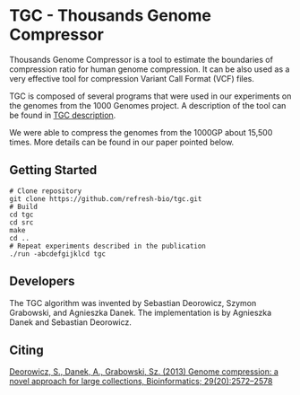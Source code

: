 # TGC - **T**housands **G**enome **C**ompressor

Thousands Genome Compressor is a tool to estimate the boundaries of compression ratio for human genome compression. It can be also used as a very effective tool for compression Variant Call Format (VCF) files.

TGC is composed of several programs that were used in our experiments on the genomes from the 1000 Genomes project. A description of the tool can be found in [TGC description](tgc-description.pdf).

We were able to compress the genomes from the 1000GP about 15,500 times. More details can be found in our paper pointed below.


## Getting Started 

```
# Clone repository
git clone https://github.com/refresh-bio/tgc.git
# Build 
cd tgc
cd src
make
cd ..
# Repeat experiments described in the publication
./run -abcdefgijklcd tgc
```

## Developers
The TGC algorithm was invented by Sebastian Deorowicz, Szymon Grabowski, and Agnieszka Danek.
The implementation is by Agnieszka Danek and Sebastian Deorowicz.


## Citing
[Deorowicz, S., Danek, A., Grabowski, Sz. (2013) Genome compression: a novel approach for large collections, Bioinformatics; 29(20):2572&ndash;2578](http://bioinformatics.oxfordjournals.org/content/29/20/2572)


